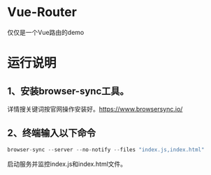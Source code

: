 # Vue-Router
仅仅是一个Vue路由的demo

# 运行说明
## 1、安装browser-sync工具。
详情搜关键词按官网操作安装好。https://www.browsersync.io/
## 2、终端输入以下命令
```js
browser-sync --server --no-notify --files "index.js,index.html"
```
启动服务并监控index.js和index.html文件。
